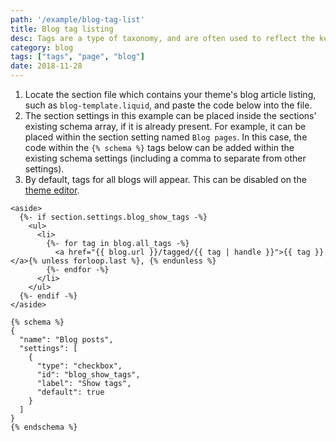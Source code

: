 ```yaml
---
path: '/example/blog-tag-list'
title: Blog tag listing
desc: Tags are a type of taxonomy, and are often used to reflect the keywords of a blog article. Tags also provide a means of navigation for customers browsing for similar blog posts. This component displays all the tags associated with a store, including the tags of articles that are not in the current pagination view.
category: blog
tags: ["tags", "page", "blog"]
date: 2018-11-28
---
```


1.  Locate the section file which contains your theme's blog article listing, such as `blog-template.liquid`, and paste the code below into the file.
2.  The section settings in this example can be placed inside the sections' existing schema array, if it is already present. For example, it can be placed within the section setting named `Blog pages`. In this case, the code within the `{% schema %}` tags below can be added within the existing schema settings (including a comma to separate from other settings).
3.  By default, tags for all blogs will appear. This can be disabled on the [theme editor](https://help.shopify.com/en/themes/development/theme-editor).

```liquid
<aside>
  {%- if section.settings.blog_show_tags -%}
    <ul>
      <li>
        {%- for tag in blog.all_tags -%}
          <a href="{{ blog.url }}/tagged/{{ tag | handle }}">{{ tag }}</a>{% unless forloop.last %}, {% endunless %}
        {%- endfor -%}
      </li>
    </ul>
  {%- endif -%}
</aside>

{% schema %}
{
  "name": "Blog posts",
  "settings": [
    {
      "type": "checkbox",
      "id": "blog_show_tags",
      "label": "Show tags",
      "default": true
    }
  ]
}
{% endschema %}
```
